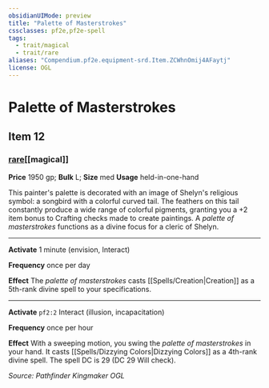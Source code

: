 ```yaml
---
obsidianUIMode: preview
title: "Palette of Masterstrokes"
cssclasses: pf2e,pf2e-spell
tags:
  - trait/magical
  - trait/rare
aliases: "Compendium.pf2e.equipment-srd.Item.ZCWhnOmij4AFaytj"
license: OGL
---
```

# Palette of Masterstrokes
## Item 12
### [rare](rare "Rare Rarity Trait")[[magical]]


**Price** 1950 gp; 
**Bulk** L; **Size** med
**Usage** held-in-one-hand

This painter's palette is decorated with an image of Shelyn's religious symbol: a songbird with a colorful curved tail. The feathers on this tail constantly produce a wide range of colorful pigments, granting you a +2 item bonus to Crafting checks made to create paintings. A _palette of masterstrokes_ functions as a divine focus for a cleric of Shelyn.

* * *

**Activate** 1 minute (envision, Interact)

**Frequency** once per day

**Effect** The _palette of masterstrokes_ casts [[Spells/Creation|Creation]] as a 5th-rank divine spell to your specifications.

* * *

**Activate** `pf2:2` Interact (illusion, incapacitation)

**Frequency** once per hour

**Effect** With a sweeping motion, you swing the _palette of masterstrokes_ in your hand. It casts [[Spells/Dizzying Colors|Dizzying Colors]] as a 4th-rank divine spell. The spell DC is 29 (DC 29 Will check).

*Source: Pathfinder Kingmaker*
*OGL*